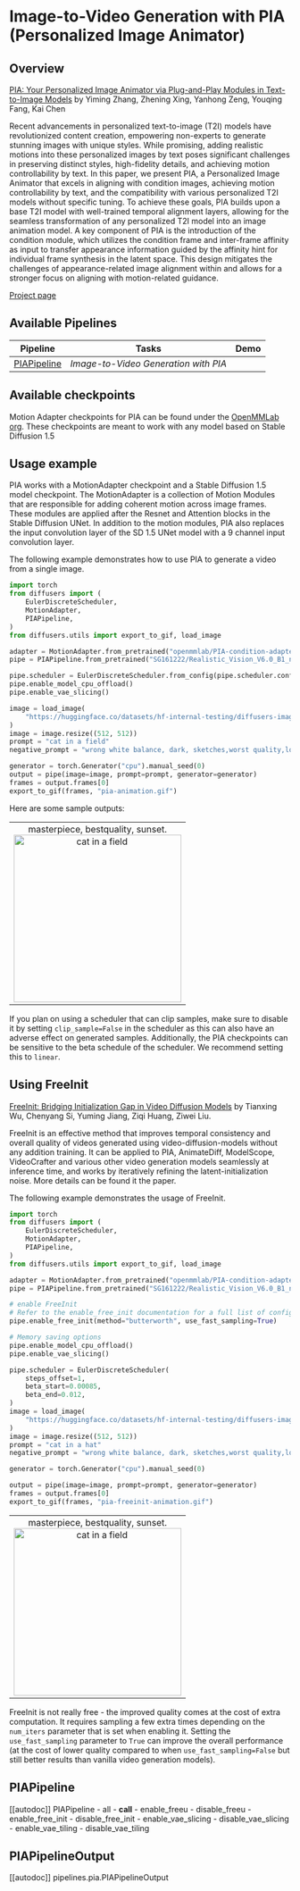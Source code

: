 <!--Copyright 2023 The HuggingFace Team. All rights reserved.

Licensed under the Apache License, Version 2.0 (the "License"); you may not use this file except in compliance with
the License. You may obtain a copy of the License at

http://www.apache.org/licenses/LICENSE-2.0

Unless required by applicable law or agreed to in writing, software distributed under the License is distributed on
an "AS IS" BASIS, WITHOUT WARRANTIES OR CONDITIONS OF ANY KIND, either express or implied. See the License for the
specific language governing permissions and limitations under the License.
-->

# Image-to-Video Generation with PIA (Personalized Image Animator)

## Overview

[PIA: Your Personalized Image Animator via Plug-and-Play Modules in Text-to-Image Models](https://arxiv.org/abs/2312.13964) by Yiming Zhang, Zhening Xing, Yanhong Zeng, Youqing Fang, Kai Chen

Recent advancements in personalized text-to-image (T2I) models have revolutionized content creation, empowering non-experts to generate stunning images with unique styles. While promising, adding realistic motions into these personalized images by text poses significant challenges in preserving distinct styles, high-fidelity details, and achieving motion controllability by text. In this paper, we present PIA, a Personalized Image Animator that excels in aligning with condition images, achieving motion controllability by text, and the compatibility with various personalized T2I models without specific tuning. To achieve these goals, PIA builds upon a base T2I model with well-trained temporal alignment layers, allowing for the seamless transformation of any personalized T2I model into an image animation model. A key component of PIA is the introduction of the condition module, which utilizes the condition frame and inter-frame affinity as input to transfer appearance information guided by the affinity hint for individual frame synthesis in the latent space. This design mitigates the challenges of appearance-related image alignment within and allows for a stronger focus on aligning with motion-related guidance.

[Project page](https://pi-animator.github.io/)

## Available Pipelines

| Pipeline | Tasks | Demo
|---|---|:---:|
| [PIAPipeline](https://github.com/huggingface/diffusers/blob/main/src/diffusers/pipelines/pia/pipeline_pia.py) | *Image-to-Video Generation with PIA* |

## Available checkpoints

Motion Adapter checkpoints for PIA can be found under the [OpenMMLab org](https://huggingface.co/openmmlab/PIA-condition-adapter). These checkpoints are meant to work with any model based on Stable Diffusion 1.5

## Usage example

PIA works with a MotionAdapter checkpoint and a Stable Diffusion 1.5 model checkpoint. The MotionAdapter is a collection of Motion Modules that are responsible for adding coherent motion across image frames. These modules are applied after the Resnet and Attention blocks in the Stable Diffusion UNet. In addition to the motion modules, PIA also replaces the input convolution layer of the SD 1.5 UNet model with a 9 channel input convolution layer.

The following example demonstrates how to use PIA to generate a video from a single image.

```python
import torch
from diffusers import (
    EulerDiscreteScheduler,
    MotionAdapter,
    PIAPipeline,
)
from diffusers.utils import export_to_gif, load_image

adapter = MotionAdapter.from_pretrained("openmmlab/PIA-condition-adapter")
pipe = PIAPipeline.from_pretrained("SG161222/Realistic_Vision_V6.0_B1_noVAE", motion_adapter=adapter, torch_dtype=torch.float16)

pipe.scheduler = EulerDiscreteScheduler.from_config(pipe.scheduler.config)
pipe.enable_model_cpu_offload()
pipe.enable_vae_slicing()

image = load_image(
    "https://huggingface.co/datasets/hf-internal-testing/diffusers-images/resolve/main/pix2pix/cat_6.png?download=true"
)
image = image.resize((512, 512))
prompt = "cat in a field"
negative_prompt = "wrong white balance, dark, sketches,worst quality,low quality"

generator = torch.Generator("cpu").manual_seed(0)
output = pipe(image=image, prompt=prompt, generator=generator)
frames = output.frames[0]
export_to_gif(frames, "pia-animation.gif")
```

Here are some sample outputs:

<table>
    <tr>
        <td><center>
        masterpiece, bestquality, sunset.
        <br>
        <img src="https://huggingface.co/datasets/huggingface/documentation-images/resolve/main/diffusers/pia-default-output.gif"
            alt="cat in a field"
            style="width: 300px;" />
        </center></td>
    </tr>
</table>


<Tip>

If you plan on using a scheduler that can clip samples, make sure to disable it by setting `clip_sample=False` in the scheduler as this can also have an adverse effect on generated samples. Additionally, the PIA checkpoints can be sensitive to the beta schedule of the scheduler. We recommend setting this to `linear`.

</Tip>

## Using FreeInit

[FreeInit: Bridging Initialization Gap in Video Diffusion Models](https://arxiv.org/abs/2312.07537) by Tianxing Wu, Chenyang Si, Yuming Jiang, Ziqi Huang, Ziwei Liu.

FreeInit is an effective method that improves temporal consistency and overall quality of videos generated using video-diffusion-models without any addition training. It can be applied to PIA, AnimateDiff, ModelScope, VideoCrafter and various other video generation models seamlessly at inference time, and works by iteratively refining the latent-initialization noise. More details can be found it the paper.

The following example demonstrates the usage of FreeInit.

```python
import torch
from diffusers import (
    EulerDiscreteScheduler,
    MotionAdapter,
    PIAPipeline,
)
from diffusers.utils import export_to_gif, load_image

adapter = MotionAdapter.from_pretrained("openmmlab/PIA-condition-adapter")
pipe = PIAPipeline.from_pretrained("SG161222/Realistic_Vision_V6.0_B1_noVAE", motion_adapter=adapter)

# enable FreeInit
# Refer to the enable_free_init documentation for a full list of configurable parameters
pipe.enable_free_init(method="butterworth", use_fast_sampling=True)

# Memory saving options
pipe.enable_model_cpu_offload()
pipe.enable_vae_slicing()

pipe.scheduler = EulerDiscreteScheduler(
    steps_offset=1,
    beta_start=0.00085,
    beta_end=0.012,
)
image = load_image(
    "https://huggingface.co/datasets/hf-internal-testing/diffusers-images/resolve/main/pix2pix/cat_6.png?download=true"
)
image = image.resize((512, 512))
prompt = "cat in a hat"
negative_prompt = "wrong white balance, dark, sketches,worst quality,low quality"

generator = torch.Generator("cpu").manual_seed(0)

output = pipe(image=image, prompt=prompt, generator=generator)
frames = output.frames[0]
export_to_gif(frames, "pia-freeinit-animation.gif")
```

<table>
    <tr>
        <td><center>
        masterpiece, bestquality, sunset.
        <br>
        <img src="https://huggingface.co/datasets/huggingface/documentation-images/resolve/main/diffusers/pia-freeinit-output-cat.gif"
            alt="cat in a field"
            style="width: 300px;" />
        </center></td>
    </tr>
</table>


<Tip warning={true}>

FreeInit is not really free - the improved quality comes at the cost of extra computation. It requires sampling a few extra times depending on the `num_iters` parameter that is set when enabling it. Setting the `use_fast_sampling` parameter to `True` can improve the overall performance (at the cost of lower quality compared to when `use_fast_sampling=False` but still better results than vanilla video generation models).

</Tip>

## PIAPipeline

[[autodoc]] PIAPipeline
	- all
	- __call__
    - enable_freeu
    - disable_freeu
    - enable_free_init
    - disable_free_init
    - enable_vae_slicing
    - disable_vae_slicing
    - enable_vae_tiling
    - disable_vae_tiling

## PIAPipelineOutput

[[autodoc]] pipelines.pia.PIAPipelineOutput